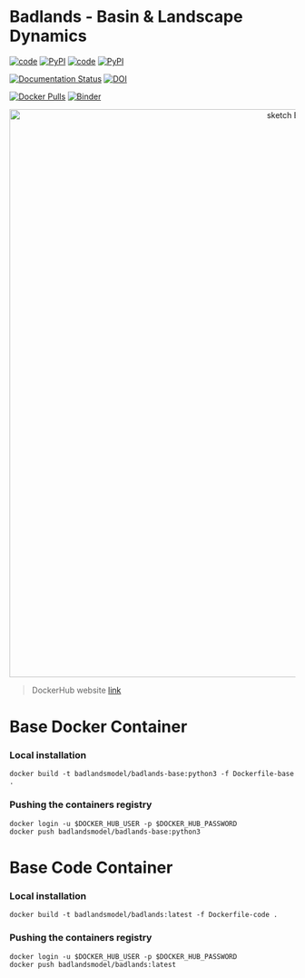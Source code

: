 Badlands - Basin & Landscape Dynamics
=====

[![code](https://img.shields.io/badge/code-badlands-orange)](https://pypi.org/project/badlands)
[![PyPI](https://img.shields.io/pypi/v/badlands)](https://pypi.org/project/badlands)
[![code](https://img.shields.io/badge/code-companion-orange)](https://pypi.org/project/badlands-companion)
[![PyPI](https://img.shields.io/pypi/v/badlands-companion)](https://pypi.org/project/badlands-companion)


[![Documentation Status](https://readthedocs.org/projects/badlands/badge/?version=latest)](https://badlands.readthedocs.io/en/latest/?badge=latest)      [![DOI](https://zenodo.org/badge/51286954.svg)](https://zenodo.org/badge/latestdoi/51286954)


[![Docker Pulls](https://img.shields.io/docker/pulls/badlandsmodel/pybadlands-demo-dev)](https://cloud.docker.com/u/badlandsmodel/repository/docker/badlandsmodel/badlands)
[![Binder](https://mybinder.org/badge_logo.svg)](https://mybinder.org/v2/gh/badlands-model/badlands-docker/binder?filepath=Dockerfile)

<div align="center">
    <img width=1000 src="https://github.com/badlands-model/badlands/blob/master/badlands/docs/img/view.jpg?raw=true" alt="sketch Badlands" title="sketch of Badlands range of models."</img>
</div>


> DockerHub website [link](https://hub.docker.com/u/badlandsmodel/)

# Base Docker Container

### Local installation

```
docker build -t badlandsmodel/badlands-base:python3 -f Dockerfile-base .
```

### Pushing the containers registry

```
docker login -u $DOCKER_HUB_USER -p $DOCKER_HUB_PASSWORD
docker push badlandsmodel/badlands-base:python3
```

# Base Code Container

### Local installation

```
docker build -t badlandsmodel/badlands:latest -f Dockerfile-code .
```

### Pushing the containers registry

```
docker login -u $DOCKER_HUB_USER -p $DOCKER_HUB_PASSWORD
docker push badlandsmodel/badlands:latest
```
